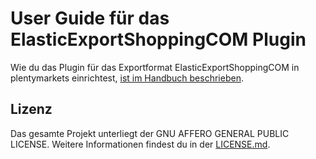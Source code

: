 # User Guide für das ElasticExportShoppingCOM Plugin

<div class="alert alert-info" role="alert">
  Wie du das Plugin für das Exportformat ElasticExportShoppingCOM in plentymarkets einrichtest, <a href="https://knowledge.plentymarkets.com/maerkte/preisportale/shopping-com" target="_blank">ist im Handbuch beschrieben</a>.
</div>

## Lizenz

Das gesamte Projekt unterliegt der GNU AFFERO GENERAL PUBLIC LICENSE. Weitere Informationen findest du in der [LICENSE.md](https://github.com/plentymarkets/plugin-elastic-export-shopping-com/blob/master/LICENSE.md).
